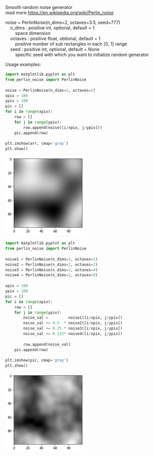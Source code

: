 Smooth random noise generator  
read more https://en.wikipedia.org/wiki/Perlin_noise  


noise = PerlinNoise(n_dims=2, octaves=3.5, seed=777)  
&nbsp;&nbsp;&nbsp;&nbsp;n_dims : positive int, optional, default = 1  
     &nbsp;&nbsp;&nbsp;&nbsp;&nbsp;&nbsp;&nbsp;&nbsp;space dimension  
 &nbsp;&nbsp;&nbsp;&nbsp;octaves : positive float, obtional, default = 1  
     &nbsp;&nbsp;&nbsp;&nbsp;&nbsp;&nbsp;&nbsp;&nbsp;positive number of sub rectangles in each [0, 1] range  
 &nbsp;&nbsp;&nbsp;&nbsp;seed : positive int, optional, default = None  
     &nbsp;&nbsp;&nbsp;&nbsp;&nbsp;&nbsp;&nbsp;&nbsp;specific seed with which you want to initialize random generator  

Usage examples:
```python
import matplotlib.pyplot as plt
from perlin_noise import PerlinNoise

noise = PerlinNoise(n_dims=2, octaves=2)
xpix = 100
ypix = 100
pic = []
for i in range(xpix):
    row = []
    for j in range(ypix):
        row.append(noise([i/xpix, j/ypix]))
    pic.append(row)

plt.imshow(arr, cmap='gray')
plt.show()
```
![png](pics/output_4_0.png)

```python
import matplotlib.pyplot as plt
from perlin_noise import PerlinNoise

noise1 = PerlinNoise(n_dims=2, octaves=1)
noise2 = PerlinNoise(n_dims=2, octaves=2)
noise3 = PerlinNoise(n_dims=2, octaves=4)
noise4 = PerlinNoise(n_dims=2, octaves=8)

xpix = 100
ypix = 100
pic = []
for i in range(xpix):
    row = []
    for j in range(ypix):
        noise_val =         noise1([i/xpix, j/ypix])
        noise_val += 0.5  * noise2([i/xpix, j/ypix])
        noise_val += 0.25 * noise3([i/xpix, j/ypix])
        noise_val += 0.125* noise4([i/xpix, j/ypix])

        row.append(noise_val)
    pic.append(row)

plt.imshow(pic, cmap='gray')
plt.show()
```

![png](pics/output_5_0.png)
